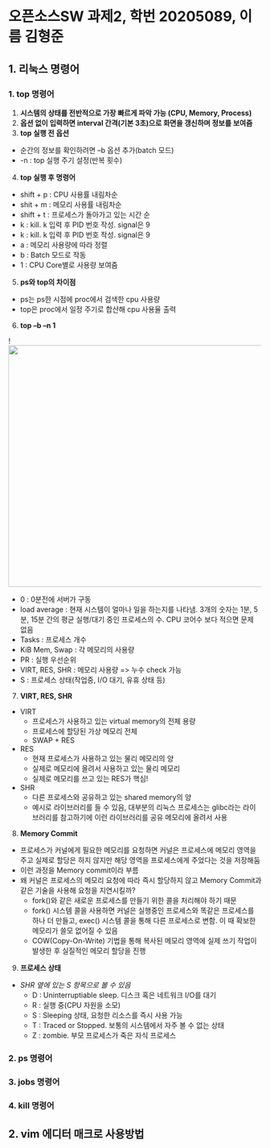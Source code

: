 # 오픈소스SW 과제2, 학번 20205089, 이름 김형준

## 1. 리눅스 명령어

### 1. top 명령어
1. **시스템의 상태를 전반적으로 가장 빠르게 파악 가능 (CPU, Memory, Process)**
2. **옵션 없이 입력하면 interval 간격(기본 3초)으로 화면을 갱신하며 정보를 보여줌**
3. **top 실행 전 옵션**
 - 순간의 정보를 확인하려면 –b 옵션 추가(batch 모드)
 - -n : top 실행 주기 설정(반복 횟수)
4. **top 실행 후 명령어**
 - shift + p : CPU 사용률 내림차순
 - shit + m : 메모리 사용률 내림차순
 - shift + t : 프로세스가 돌아가고 있는 시간 순
 - k : kill. k 입력 후 PID 번호 작성. signal은 9
 - k : kill. k 입력 후 PID 번호 작성. signal은 9
 - a : 메모리 사용량에 따라 정렬
 - b : Batch 모드로 작동
 - 1 : CPU Core별로 사용량 보여줌
5. **ps와 top의 차이점**
 - ps는 ps한 시점에 proc에서 검색한 cpu 사용량
 - top은 proc에서 일정 주기로 합산해 cpu 사용율 출력
6. **top –b –n 1**

!<img src="https://user-images.githubusercontent.com/106909588/172050535-e494437f-6845-45c6-892f-b7a50d0700eb.png" width="640" height="480">

 - 0 : 0분전에 서버가 구동
 - load average : 현재 시스템이 얼마나 일을 하는지를 나타냄. 3개의 숫자는 1분, 5분, 15분 간의 평균 실행/대기 중인 프로세스의 수. CPU 코어수 보다 적으면 문제 없음
 - Tasks : 프로세스 개수
 - KiB Mem, Swap : 각 메모리의 사용량
 - PR : 실행 우선순위
 - VIRT, RES, SHR : 메모리 사용량 => 누수 check 가능
 - S : 프로세스 상태(작업중, I/O 대기, 유휴 상태 등)

7. **VIRT, RES, SHR**
 - VIRT
   - 프로세스가 사용하고 있는 virtual memory의 전체 용량
   - 프로세스에 할당된 가상 메모리 전체
   - SWAP + RES
 - RES
   - 현재 프로세스가 사용하고 있는 물리 메모리의 양
   - 실제로 메모리에 올려서 사용하고 있는 물리 메모리
   - 실제로 메모리를 쓰고 있는 RES가 핵심!
 - SHR
   - 다른 프로세스와 공유하고 있는 shared memory의 양
   - 예시로 라이브러리를 들 수 있음, 대부분의 리눅스 프로세스는 glibc라는 라이브러리를 참고하기에 이런 라이브러리를 공유 메모리에 올려서 사용
8. **Memory Commit**
 - 프로세스가 커널에게 필요한 메모리를 요청하면 커널은 프로세스에 메모리 영역을 주고 실제로 할당은 하지 않지만 해당 영역을 프로세스에게 주었다는 것을 저장해둠
 - 이런 과정을 Memory commit이라 부름
 - 왜 커널은 프로세스의 메모리 요청에 따라 즉시 할당하지 않고 Memory Commit과 같은 기술을 사용해 요청을 지연시킬까?
   - fork()와 같은 새로운 프로세스를 만들기 위한 콜을 처리해야 하기 때문
   - fork() 시스템 콜을 사용하면 커널은 실행중인 프로세스와 똑같은 프로세스를 하나 더 만들고, exec() 시스템 콜을 통해 다른 프로세스로 변함. 이 때 확보한 메모리가 쓸모               없어질 수 있음
   - COW(Copy-On-Write) 기법을 통해 복사된 메모리 영역에 실제 쓰기 작업이 발생한 후 실질적인 메모리 할당을 진행
9. **프로세스 상태**
 - *SHR 옆에 있는 S 항목으로 볼 수 있음*
   - D : Uninterruptiable sleep. 디스크 혹은 네트워크 I/O를 대기
   - R : 실행 중(CPU 자원을 소모)
   - S : Sleeping 상태, 요청한 리소스를 즉시 사용 가능
   - T : Traced or Stopped. 보통의 시스템에서 자주 볼 수 없는 상태
   - Z : zombie. 부모 프로세스가 죽은 자식 프로세스



### 2. ps 명령어

### 3. jobs 명령어

### 4. kill 명령어

## 2. vim 에디터 매크로 사용방법
